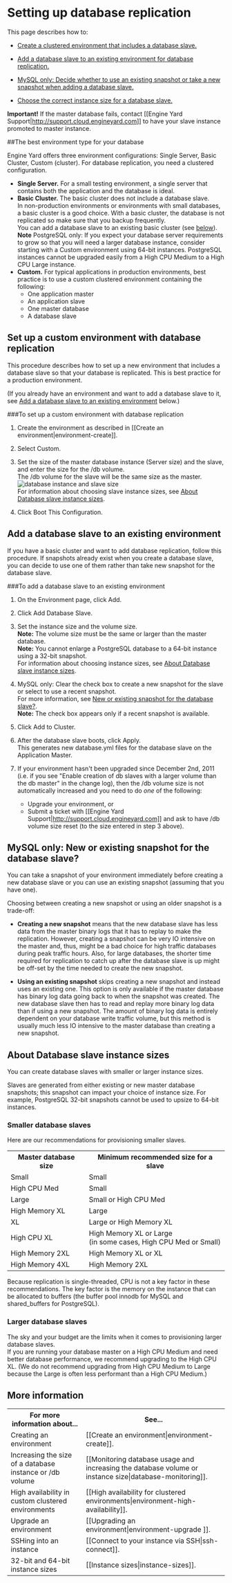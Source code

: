 # Setting up database replication

This page describes how to:  
 
* [Create a clustered environment that includes a database slave.][2] 

* [Add a database slave to an existing environment for database replication.][3]

* [MySQL only: Decide whether to use an existing snapshot or take a new snapshot when adding a database slave.][4]

* [Choose the correct instance size for a database slave.][6]


**Important!** If the master database fails, contact [[Engine Yard Support|http://support.cloud.engineyard.com]] to have your slave instance promoted to master instance.

##The best environment type for your database

Engine Yard offers three environment configurations: Single Server, Basic Cluster, Custom (cluster). For database replication, you need a clustered configuration.

* **Single Server.** For a small testing environment, a single server that contains both the application and the database is ideal. 
* **Basic Cluster.** The basic cluster does not include a database slave.  
    In non-production environments or environments with small databases, a basic cluster is a good choice. With a basic cluster, the database is not replicated so make sure that you backup frequently.  
    You can add a database slave to an existing basic cluster (see [below][3]).  
    **Note** PostgreSQL only: If you expect your database server requirements to grow so that you will need a larger database instance, consider starting with a Custom environment using 64-bit instances. PostgreSQL instances cannot be upgraded easily from a High CPU Medium to a High CPU Large instance.  
* **Custom.** For typical applications in production environments, best practice is to use a custom clustered environment containing the following:  
    * One application master
    * An application slave
    * One master database
    * A database slave


<h2 id="topic2"> Set up a custom environment with database replication</h2>

This procedure describes how to set up a new environment that includes a database slave so that your database is replicated. This is best practice for a production environment. 

(If you already have an environment and want to add a database slave to it, see [Add a database slave to an existing environment][4] below.)

###To set up a custom environment with database replication

1. Create the environment as described in [[Create an environment|environment-create]].
2. Select Custom.
3. Set the size of the master database instance (Server size) and the slave, and enter the size for the /db volume.  
    The /db volume for the slave will be the same size as the master.  
    ![database instance and slave size](images/db_server_n_slave.png)  
    For information about choosing slave instance sizes, see [About Database slave instance sizes][6].
    
4. Click Boot This Configuration.


<h2 id="topic3">Add a database slave to an existing environment</h2>

If you have a basic cluster and want to add database replication, follow this procedure. If snapshots already exist when you create a database slave, you can decide to use one of them rather than take new snapshot for the database slave.

###To add a database slave to an existing environment

1. On the Environment page, click Add.  

2. Click Add Database Slave.

3. Set the instance size and the volume size.   
    **Note:** The volume size must be the same or larger than the master database.  
    **Note:** You cannot enlarge a PostgreSQL database to a 64-bit instance using a 32-bit snapshot.  
    For information about choosing instance sizes, see [About Database slave instance sizes][6].
    

3. MySQL only: Clear the check box to create a new snapshot for the slave or select to use a recent snapshot.     
    For more information, see [New or existing snapshot for the database slave?][3].  
    **Note:** The check box appears only if a recent snapshot is available.
    
3. Click Add to Cluster.

4. After the database slave boots, click Apply.  
    This generates new database.yml files for the database slave on the Application Master.


5. If your environment hasn't been upgraded since December 2nd, 2011 (i.e. if you see "Enable creation of db slaves with a larger volume than the db master" in the change log), then the /db volume size is not automatically increased and you need to do _one_ of the following:  
	* Upgrade your environment, or
	* Submit a ticket with [[Engine Yard Support|http://support.cloud.engineyard.com]] and ask to have /db volume size reset (to the size entered in step 3 above).
 

<!-- QUESTION: Do I still have to click Apply after this? PL-6488 -->

<h2 id="topic4">MySQL only: New or existing snapshot for the database slave?</h2>

You can take a snapshot of your environment immediately before creating a new database slave or you can use an existing snapshot (assuming that you have one). 

Choosing between creating a new snapshot or using an older snapshot is a trade-off:

* **Creating a new snapshot** means that the new database slave has less data from the master binary logs that it has to replay to make the replication.  However, creating a snapshot can be very IO intensive on the master and, thus, might be a bad choice for high traffic databases during peak traffic hours.  Also, for large databases, the shorter time required for replication to catch up after the database slave is up might be off-set by the time needed to create the new snapshot.

* **Using an existing snapshot** skips creating a new snapshot and instead uses an existing one.  This option is only available if the master database has binary log data going back to when the snapshot was created. The new database slave then has to read and replay more binary log data than if using a new snapshot. The amount of binary log data is entirely dependent on your database write traffic volume, but this method is usually much less IO intensive to the master database than creating a new snapshot.

<h2 id="topic6">About Database slave instance sizes</h2>

You can create database slaves with smaller or larger instance sizes. 

Slaves are generated from either existing or new master database snapshots; this snapshot can impact your choice of instance size. For example, PostgreSQL 32-bit snapshots cannot be used to upsize to 64-bit instances. 

### Smaller database slaves

Here are our recommendations for provisioning smaller slaves. 

<table>
<tr>
  <th>Master database size</th>
  <th>Minimum recommended size for a slave</th>
</tr>
<tr>
  <td>Small</td>
  <td>Small</td>
</tr>
<tr>
  <td>High CPU Med</td>
  <td>Small</td>
</tr>
<tr>
  <td>Large</td>
  <td>Small or High CPU Med </td>
</tr>
<tr>
  <td> High Memory XL </td>
  <td>Large</td>
</tr>
<tr>
  <td>XL</td>
  <td>Large or High Memory XL</td>
</tr>
<tr>
  <td> High CPU XL </td>
  <td>High Memory XL or Large <br>(in some cases, High CPU Med or Small) </td>
</tr>
<tr>
  <td> High Memory 2XL</td>
  <td>High Memory XL or XL </td>
</tr>
<tr>
  <td> High Memory 4XL</td>
  <td>High Memory 2XL </td>
</tr>
</table>


Because replication is single-threaded, CPU is not a key factor in these recommendations. The key factor is the memory on the instance that can be allocated to buffers (the buffer pool innodb for MySQL and shared_buffers for PostgreSQL).

### Larger database slaves

The sky and your budget are the limits when it comes to provisioning larger database slaves.   
If you are running your database master on a High CPU Medium and need better database performance, we recommend upgrading to the High CPU XL. (We do not recommend upgrading from High CPU Medium to Large because the Large is often less performant than a High CPU Medium.)

<h2 id="topic5"> More information</h2>

<table>
  <tr>
    <th>For more information about...</th><th>See...</th>
  </tr>
  <tr>
    <td>Creating an environment</td><td>[[Create an environment|environment-create]].</td>
  </tr>
  <tr>
    <td>Increasing the size of a database instance or /db volume</td><td>[[Monitoring database usage and increasing the database volume or instance size|database-monitoring]].</td>
  </tr>
  <tr>
    <td>High availability in custom clustered environments</td><td>[[High availability for clustered environments|environment-high-availability]].</td>
  </tr> 
<tr>
    <td>Upgrade an environment</td><td>[[Upgrading an environment|environment-upgrade ]].</td>
  </tr>
  <tr>
	<td>SSHing into an instance</td><td>[[Connect to your instance via SSH|ssh-connect]].</td>
  </tr>
  <tr>
	<td>32-bit and 64-bit instance sizes</td><td>[[Instance sizes|instance-sizes]].
</table>


[1]: #topic1        "topic1"
[2]: #topic2        "topic2"
[3]: #topic3        "topic3"
[4]: #topic4		"topic4"
[5]: #topic5        "topic5"
[6]: #topic6        "topic6"
